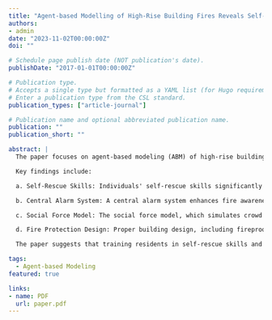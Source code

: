 ```yaml
---
title: "Agent-based Modelling of High-Rise Building Fires Reveals Self-Rescue Behaviours and Better Fire Protection Designs."
authors:
- admin
date: "2023-11-02T00:00:00Z"
doi: ""

# Schedule page publish date (NOT publication's date).
publishDate: "2017-01-01T00:00:00Z"

# Publication type.
# Accepts a single type but formatted as a YAML list (for Hugo requirements).
# Enter a publication type from the CSL standard.
publication_types: ["article-journal"]

# Publication name and optional abbreviated publication name.
publication: ""
publication_short: ""

abstract: |
  The paper focuses on agent-based modeling (ABM) of high-rise building fires, specifically analyzing the self-rescue behaviors of individuals during such disasters. The research examines a case study based on the Grenfell Tower fire in 2017, simulating various fire dynamics and crowd evacuations to understand the role of self-rescue strategies in reducing fatalities and injuries. The model integrates multiple factors, such as the spread of fire, the design of the building, evacuation strategies, and the use of survival skills.

  Key findings include:

  a. Self-Rescue Skills: Individuals' self-rescue skills significantly reduce deaths and injuries. Evacuation behavior, including how quickly individuals can respond to fire information, plays a crucial role.

  b. Central Alarm System: A central alarm system enhances fire awareness, leading to reduced deaths and injuries. However, its impact diminishes as the number of residents increases.

  c. Social Force Model: The social force model, which simulates crowd dynamics in evacuation scenarios, reduces casualties significantly compared to random evacuation strategies. This model helps mitigate crowd pushing and shoving, which is common in panic situations.

  d. Fire Protection Design: Proper building design, including fireproof materials and efficient evacuation routes, is essential for preventing large-scale casualties in high-rise fires.

  The paper suggests that training residents in self-rescue skills and implementing systems like central alarms and fireproof materials can significantly improve evacuation outcomes during high-rise building fires.

tags:
  - Agent-based Modeling
featured: true

links:
- name: PDF
  url: paper.pdf
---
```

